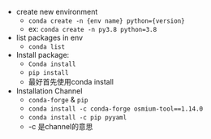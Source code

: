 -  create new environment
    - `conda create -n {env name} python={version}`
    - ex: `conda create -n py3.8 python=3.8`
- list packages in env
    - `conda list`
- Install package:
    - `Conda install`
    - `pip install`
    - 最好首先使用conda install
- Installation Channel
    - `conda-forge` & `pip`
    - `conda install -c conda-forge osmium-tool==1.14.0`
    - `conda install -c pip pyyaml`
    - -c 是channel的意思
